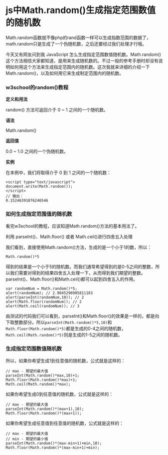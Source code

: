 js中Math.random()生成指定范围数值的随机数
=========================================

Math.random函数就不像php的rand函数一样可以生成指数范围的数据了，math.random只是生成了一个伪随机数，之后还要经过我们处理才行哦。

今天又有网友问到我 JavaScript 怎么生成指定范围数值随机数。Math.random() 这个方法相信大家都知道，是用来生成随机数的。不过一般的参考手册时却没有说明如何用这个方法来生成指定范围内的随机数。这次我就来详细的介绍一下Math.random()，以及如何用它来生成制定范围内的随机数。

### w3school的random()教程

**定义和用法**

random() 方法可返回介于 0 ~ 1 之间的一个随机数。

**语法**

Math.random()

**返回值**

0.0 ~ 1.0 之间的一个伪随机数。

**实例**

在本例中，我们将取得介于 0 到 1 之间的一个随机数：

    <script type="text/javascript">
    document.write(Math.random());
    </script>
    // 输出：
    0.15246391076246546

### 如何生成指定范围值的随机数

看完w3school的教程，应该知道Math.random()方法的基本用法了。

利用 parseInt()、Math.floor() 或者 Math.ceil()进行四舍五入处理

我们看到，直接使用Math.random()方法，生成的是一个小于1的数，所以：

    Math.random()*5

得到的结果是一个小于5的随机数。而我们通常希望得到的是0-5之间的整数，所以我们需要对得到的结果四舍五入处理一下，从而得到我们期望的整数。parseInt()、Math.floor()和Math.ceil()都可以起到四舍五入的作用。

    var randomNum = Math.random()*5;
    alert(randomNum); // 2.9045290905811183 
    alert(parseInt(randomNum,10)); // 2
    alert(Math.floor(randomNum)); // 2
    alert(Math.ceil(randomNum)); // 3

由测试的代码我们可以看到，parseInt()和Math.floor()的效果是一样的，都是向下取整数部分。所以`parseInt(Math.random()*5,10)`和`Math.floor(Math.random()*5)`都是生成的0-4之间的随机数，`Math.ceil(Math.random()*5)`则是生成的1-5之间的随机数。

### 生成指定范围数值随机数

所以，如果你希望生成1到任意值的随机数，公式就是这样的：

    // max - 期望的最大值
    parseInt(Math.random()*max,10)+1;
    Math.floor(Math.random()*max)+1;
    Math.ceil(Math.random()*max);

如果你希望生成0到任意值的随机数，公式就是这样的：

    // max - 期望的最大值
    parseInt(Math.random()*(max+1),10);
    Math.floor(Math.random()*(max+1));

如果你希望生成任意值到任意值的随机数，公式就是这样的：

    // max - 期望的最大值
    // min - 期望的最小值 
    parseInt(Math.random()*(max-min+1)+min,10);
    Math.floor(Math.random()*(max-min+1)+min);
